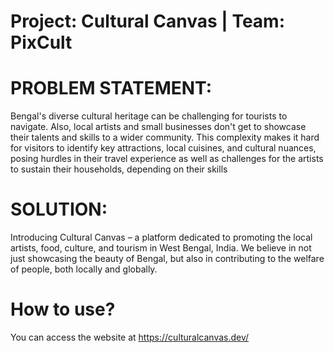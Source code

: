 # Project: Cultural Canvas | Team: PixCult
# PROBLEM STATEMENT:
Bengal's diverse cultural heritage can be challenging for tourists to navigate. Also, local artists and small businesses don't get to showcase their talents and skills to a wider community. This complexity makes it hard for visitors to identify key attractions, local cuisines, and cultural nuances, posing hurdles in their travel experience as well as challenges for the artists to sustain their households, depending on their skills

# SOLUTION:
Introducing Cultural Canvas – a platform dedicated to promoting the local artists, food, culture, and tourism in West Bengal, India. We believe in not just showcasing the beauty of Bengal, but also in contributing to the welfare of people, both locally and globally.

# How to use?
You can access the website at https://culturalcanvas.dev/
